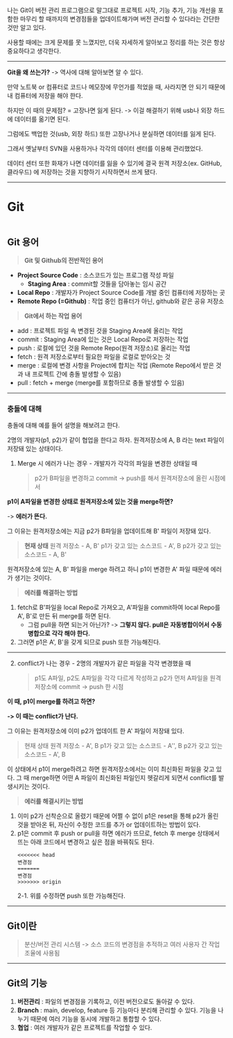 <p>나는 Git이 버전 관리 프로그램으로 말그대로 프로젝트 시작, 기능 추가, 기능 개선을 포함한 마무리 할 때까지의 변경점들을 업데이트해가며 버전 관리할 수 있다라는 간단한 것만 알고 있다.</p>
<p>사용할 때에는 크게 문제를 못 느꼈지만, 더욱 자세하게 알아보고 정리를 하는 것은 항상 중요하다고 생각한다.</p>
<hr />
<p><strong>Git을 왜 쓰는가?</strong> -&gt; 역사에 대해 알아보면 알 수 있다.</p>
<p>만약 노트북 or 컴퓨터로 코드나 메모장에 무언가를 적었을 때, 사라지면 안 되기 때문에 내 컴퓨터에 저장을 해야 한다.</p>
<p>하지만 이 때의 문제점? = 고장나면 잃게 된다. -&gt; 이걸 해결하기 위해 usb나 외장 하드에 데이터를 옮기면 된다.</p>
<p>그럼에도 백업한 것(usb, 외장 하드) 또한 고장나거나 분실하면 데이터를 잃게 된다.</p>
<p>그래서 옛날부터 SVN을 사용하거나 각각의 데이터 센터를 이용해 관리했었다.</p>
<p>데이터 센터 또한 화재가 나면 데이터를 잃을 수 있기에 결국 원격 저장소(ex. GitHub, 클라우드) 에 저장하는 것을 지향하기 시작하면서 쓰게 됐다.</p>
<hr />
<h1 id="git">Git</h1>
<p><img alt="" src="https://velog.velcdn.com/images/jojehuni_9759/post/ea97a553-b874-4a63-b990-52f14d33d862/image.png" /></p>
<h2 id="git-용어">Git 용어</h2>
<blockquote>
<p><strong>Git 및 Github의 전반적인 용어</strong></p>
</blockquote>
<ul>
<li><strong>Project Source Code</strong> : 소스코드가 있는 프로그램 작성 파일<ul>
<li><strong>Staging Area</strong> : commit할 것들을 담아놓는 임시 공간</li>
</ul>
</li>
<li><strong>Local Repo</strong> : 개발자가 Project Source Code를 개발 중인 컴퓨터에 저장하는 곳</li>
<li><strong>Remote Repo (=Github)</strong> : 작업 중인 컴퓨터가 아닌, github와 같은 공유 저장소</li>
</ul>
<blockquote>
<p><strong>Git에서 하는 작업 용어</strong></p>
</blockquote>
<ul>
<li>add : 프로젝트 파일 속 변경된 것을 Staging Area에 올리는 작업</li>
<li>commit : Staging Area에 있는 것은 Local Repo로 저장하는 작업</li>
<li>push : 로컬에 있던 것을 Remote Repo(원격 저장소)로 올리는 작업</li>
<li>fetch : 원격 저장소로부터 필요한 파일을 로컬로 받아오는 것</li>
<li>merge : 로컬에 변경 사항을 Project에 합치는 작업
  (Remote Repo에서 받은 것과 내 프로젝트 간에 충돌 발생할 수 있음)</li>
<li>pull : fetch + merge (merge를 포함하므로 충돌 발생할 수 있음)</li>
</ul>
<hr />
<h3 id="충돌에-대해">충돌에 대해</h3>
<p>충돌에 대해 예를 들어 설명을 해보려고 한다.</p>
<p>2명의 개발자(p1, p2)가 같이 협업을 한다고 하자.
원격저장소에 A, B 라는 text 파일이 저장돼 있는 상태이다.</p>
<ol>
<li>Merge 시  에러가 나는 경우 - 개발자가 각각의 파일을 변경한 상태일 때<blockquote>
<p>p2가 B파일을 변경하고 commit -&gt; push를 해서 원격저장소에 올린 시점에서</p>
</blockquote>
</li>
</ol>
<p><strong>p1이 A파일을 변경한 상태로 원격저장소에 있는 것을 merge하면?</strong></p>
<p>-&gt; <strong>에러가 뜬다.</strong></p>
<p>그 이유는 원격저장소에는 지금 p2가 B파일을 업데이트해 B' 파일이 저장돼 있다.</p>
<blockquote>
<p><strong>현재 상태</strong>
원격 저장소 - A, B'
p1가 갖고 있는 소스코드 - A', B
p2가 갖고 있는 소스코드 - A, B'</p>
</blockquote>
<p>원격저장소에 있는 A, B' 파일을 merge 하려고 하니 p1이 변경한 A' 파일 때문에 에러가 생기는 것이다.</p>
<blockquote>
<p><strong>에러를 해결하는 방법</strong></p>
</blockquote>
<ol>
<li>fetch로 B'파일을 local Repo로 가져오고, A'파일을 commit하여 local Repo를 A', B'로 만든 뒤 merge를 하면 된다.<ul>
<li>그럼 pull을 하면 되는거 아닌가? -&gt; <strong>그렇지 않다. pull은 자동병합이어서 수동병합으로 각각 해야 한다.</strong> </li>
</ul>
</li>
<li>그러면 p1은 A', B'을 갖게 되므로 push 또한 가능해진다.</li>
</ol>
<hr />
<ol start="2">
<li>conflict가 나는 경우 - 2명의 개발자가 같은 파일을 각각 변경했을 때<blockquote>
<p>p1도 A파일, p2도 A파일을 각각 다르게 작성하고 p2가 먼저 A파일을 원격저장소에 commit -&gt; push 한 시점</p>
</blockquote>
</li>
</ol>
<p><strong>이 때, p1이 merge를 하려고 하면?</strong></p>
<p><strong>-&gt; 이 때는 conflict가 난다.</strong></p>
<p>그 이유는 원격저장소에 이미 p2가 업데이트 한 A' 파일이 저장돼 있다.</p>
<blockquote>
<p>현재 상태
원격 저장소 - A', B
p1가 갖고 있는 소스코드 - A'', B
p2가 갖고 있는 소스코드 - A', B</p>
</blockquote>
<p>이 상태에서 p1이 merge하려고 하면 원격저장소에서는 이미 최신화된 파일을 갖고 있다.
그 때 merge하면 어떤 A 파일이 최신화된 파일인지 헷갈리게 되면서 conflict를 발생시키는 것이다.</p>
<blockquote>
<p><strong>에러를 해결시키는 방법</strong></p>
</blockquote>
<ol>
<li>이미 p2가 선착순으로 올렸기 때문에 어쩔 수 없이 p1은 reset을 통해 p2가 올린 것을 받아온 뒤, 자신이 수정한 코드를 추가 or 업데이트하는 방법이 있다.</li>
<li>p1은 commit 후 push or pull을 하면 에러가 뜨므로, fetch 후 merge 상태에서 뜨는 아래 코드에서 변경하고 싶은 점을 바꿔줘도 된다.<pre><code>&lt;&lt;&lt;&lt;&lt;&lt;&lt; head
변경점
=======
변경점
&gt;&gt;&gt;&gt;&gt;&gt;&gt; origin</code></pre>2-1. 위를 수정하면 push 또한 가능해진다.</li>
</ol>
<hr />
<h2 id="git이란">Git이란</h2>
<blockquote>
<p>분산/버전 관리 시스템 -&gt; 소스 코드의 변경점을 추적하고 여러 사용자 간 작업 조율에 사용됨</p>
</blockquote>
<hr />
<h2 id="git의-기능">Git의 기능</h2>
<ol>
<li><strong>버전관리</strong> : 파일의 변경점을 기록하고, 이전 버전으로도 돌아갈 수 있다.</li>
<li><strong>Branch</strong> : main, develop, feature 등 기능마다 분리해 관리할 수 있다. 기능을 나누기 때문에 여러 기능을 동시에 개발하고 통합할 수 있다.</li>
<li><strong>협업</strong> : 여러 개발자가 같은 프로젝트를 작업할 수 있다.</li>
</ol>
